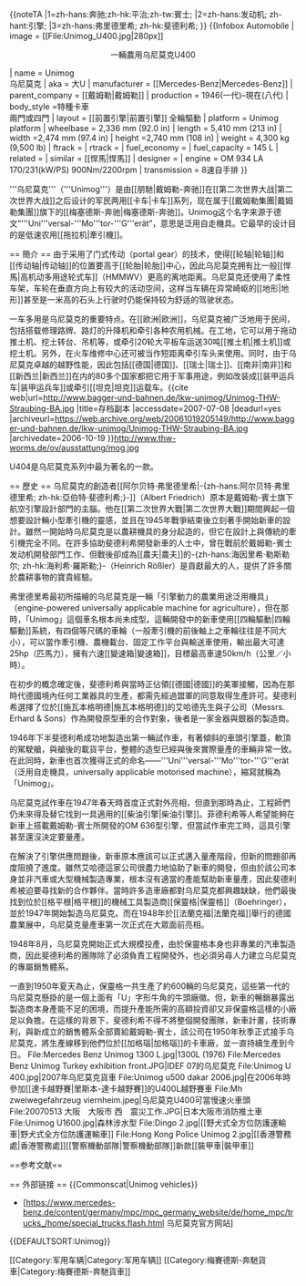 {{noteTA
|1=zh-hans:奔驰;zh-hk:平治;zh-tw:賓士;
|2=zh-hans:发动机; zh-hant:引擎;
|3=zh-hans:弗里德里希; zh-hk:斐德利希;
}}
{{Infobox Automobile
 | image            = [[File:Unimog_U400.jpg|280px]]<br><div style="text-align: center;">一輛農用乌尼莫克U400</div>

 | name             = Unimog<br>乌尼莫克
 | aka              = 大U
 | manufacturer     = [[Mercedes-Benz|Mercedes-Benz]]
 | parent_company   = [[戴姆勒|戴姆勒]]
 | production       = 1946(一代)–現在(八代)
 | body_style       =特種卡車<br>兩門或四門
 | layout           = [[前置引擎|前置引擎]] 全輪驅動
 | platform         = Unimog platform
| wheelbase      = 2,336 mm (92.0 in)
| length         = 5,410 mm (213 in)
| width          =2,474 mm (97.4 in)
| height         =2,740 mm (108 in)
| weight         = 4,300 kg (9,500 lb)
| ftrack         = 
| rtrack         = 
| fuel_economy   = 
| fuel_capacity  = 145 L
| related        = 
| similar        = [[悍馬|悍馬]]
| designer       = 
| engine           =  OM 934 LA 170/231(kW/PS) 900Nm/2200rpm
| transmission     = 8速自手排
}}

'''乌尼莫克'''（'''Unimog'''）是由[[朋馳|戴姆勒-奔驰]]在[[第二次世界大战|第二次世界大战]]之后设计的军民两用[[卡车|卡车]]系列，现在属于[[戴姆勒集團|戴姆勒集團]]旗下的[[梅塞德斯-奔驰|梅塞德斯-奔驰]]。Unimog这个名字来源于德文“'''Uni'''versal-'''Mo'''tor-'''G'''erät”，意思是泛用自走機具。它最早的设计目的是低速农用[[拖拉机|牽引機]]。

== 簡介 ==
由于采用了门式传动（portal gear）的技术，使得[[轮轴|轮轴]]和[[传动轴|传动轴]]的位置要高于[[轮胎|轮胎]]中心，因此乌尼莫克拥有比一般[[悍馬|高机动多用途轮式车]]（HMMWV）更高的离地距离。乌尼莫克还使用了柔性车架，车轮在垂直方向上有较大的活动空间，这样当车辆在异常崎岖的[[地形|地形]]甚至是一米高的石头上行驶时仍能保持较为舒适的驾驶状态。

一车多用是乌尼莫克的重要特点。在[[欧洲|欧洲]]，乌尼莫克被广泛地用于民间，包括搭载修理路牌、路灯的升降机和牵引各种农用机械。在工地，它可以用于拖动推土机、挖土转台、吊机等，或牵引20轮大平板车运送30吨[[推土机|推土机]]或挖土机。另外，在火车维修中心还可被当作短距离牵引车头来使用。同时，由于乌尼莫克卓越的越野性能，因此包括[[德国|德国]]、[[瑞士|瑞士]]、[[南非|南非]]和[[新西兰|新西兰]]在内的80多个国家都把它用于军事用途，例如改装成[[装甲运兵车|装甲运兵车]]或牵引[[坦克|坦克]]运载车。<ref>{{cite web|url=http://www.bagger-und-bahnen.de/lkw-unimog/Unimog-THW-Straubing-BA.jpg |title=存档副本 |accessdate=2007-07-08 |deadurl=yes |archiveurl=https://web.archive.org/web/20061019205149/http://www.bagger-und-bahnen.de/lkw-unimog/Unimog-THW-Straubing-BA.jpg |archivedate=2006-10-19 }}</ref><ref>http://www.thw-worms.de/ov/ausstattung/mog.jpg</ref> 

U404是乌尼莫克系列中最为著名的一款。

== 歷史 ==
乌尼莫克的創造者[[阿尔贝特·弗里德里希|-{zh-hans:阿尔贝特·弗里德里希; zh-hk:亞伯特·斐德利希;}-]]（Albert Friedrich）原本是戴姆勒-賓士旗下航空引擎設計部門的主腦。他在[[第二次世界大戰|第二次世界大戰]]期間興起一個想要設計輛小型牽引機的靈感，並且在1945年戰爭結束後立刻著手開始新車的設計。雖然一開始時乌尼莫克是以農耕機具的身分起造的，但它在設計上與傳統的牽引機完全不同。在許多協助斐德利希開發新車的人士中，曾在戰前於戴姆勒-賓士发动机開發部門工作、但戰後卻成為[[農夫|農夫]]的-{zh-hans:海因里希·勒斯勒尔; zh-hk:海利希·羅斯勒;}-（Heinrich Rößler）是貢獻最大的人，提供了許多關於農耕事物的寶貴經驗。

弗里德里希最初所描繪的乌尼莫克是一輛「引擎動力的農業用途泛用機具」（engine-powered universally applicable machine for agriculture），但在那時，「Unimog」這個車名根本尚未成型。這輛開發中的新車使用[[四輪驅動|四輪驅動]]系統，有四個等尺碼的車輪（一般牽引機的前後軸上之車輪往往是不同大小），可以當作牽引機、農機載台、固定工作平台與輸送車使用，輸出最大可達25hp（匹馬力），擁有六速[[變速箱|變速箱]]，目標最高車速50km/h（公里／小時）。

在初步的概念確定後，斐德利希與當時正佔領[[德國|德國]]的美軍接觸，因為在那時代德國境內任何工業器具的生產，都需先經過盟軍的同意取得生產許可。斐德利希選擇了位於[[施瓦本格明德|施瓦本格明德]]的艾哈德先生與子公司（Messrs. Erhard & Sons）作為開發原型車的合作對象，後者是一家金器與銀器的製造商。

1946年下半斐德利希成功地製造出第一輛試作車，有著傾斜的車頭引擎蓋，軟頂的駕駛艙，與艙後的載貨平台，整體的造型已經與後來實際量產的車輛非常一致。在此同時，新車也首次獲得正式的命名——'''Uni'''versal-'''Mo'''tor-'''G'''erät（泛用自走機具，universally applicable motorised machine），縮寫就稱為「Unimog」。

乌尼莫克試作車在1947年春天時首度正式對外亮相，但直到那時為止，工程師們仍未來得及替它找到一具適用的[[柴油引擎|柴油引擎]]。菲德利希等人希望能夠在新車上搭載戴姆勒-賓士所開發的OM 636型引擎，但當試作車完工時，這具引擎甚至還沒決定要量產。

在解決了引擎供應問題後，新車原本應該可以正式邁入量產階段，但新的問題卻再度阻撓了進度。雖然艾哈德這家公司很盡力地協助了新車的開發，但由於該公司本身並非汽車或大型機械製造專業，根本沒有適當的產能幫助新車量產，因此斐德利希被迫要尋找新的合作夥伴。當時許多造車廠都對乌尼莫克都興趣缺缺，他們最後找到位於[[格平根|格平根]]的機械工具製造商[[保靈格|保靈格]]（Boehringer），並於1947年開始製造乌尼莫克。而在1948年於[[法蘭克福|法蘭克福]]舉行的德國農業展中，乌尼莫克量產車第一次正式在大眾面前亮相。

1948年8月，乌尼莫克開始正式大規模投產，由於保靈格本身也非專業的汽車製造商，因此斐德利希的團隊除了必須負責工程開發外，也必須另尋人力建立乌尼莫克的專屬銷售體系。

一直到1950年夏天為止，保靈格一共生產了約600輛的乌尼莫克，這些第一代的乌尼莫克懸掛的是一個上面有「U」字形牛角的牛頭廠徽。但，新車的暢銷暴露出製造商本身產能不足的困境，而提升產能所需的高額投資卻又非保靈格這樣的小廠足以負擔。在這樣的背景下，斐德利希不得不將整個開發團隊，新車計畫，技術專利，與新成立的銷售體系全部賣給戴姆勒-賓士，該公司在1950年秋季正式接手乌尼莫克，將生產線移到他們位於[[加格瑙|加格瑙]]的卡車廠，並一直持續生產到今日。
<gallery>
File:Mercedes Benz Unimog 1300 L.jpg|1300L (1976)
File:Mercedes Benz Unimog Turkey exhibition front.JPG|IDEF 07的乌尼莫克
File:Unimog U 400.jpg|2007年乌尼莫克貨車
File:Unimog u500 dakar 2006.jpg|在2006年時參加[[達卡越野賽|里斯本-達卡越野賽]]的U400L越野賽車
File:Mh zweiwegefahrzeug viernheim.jpeg|乌尼莫克U400可當慢速火車頭
File:20070513 大阪　大阪市 西　震災工作.JPG|日本大阪市消防推土車
File:Unimog U1600.jpg|森林涉水型
File:Dingo 2.jpg|[[野犬式全方位防護運輸車|野犬式全方位防護運輸車]]
File:Hong Kong Police Unimog 2.jpg|[[香港警務處|香港警務處]][[警察機動部隊|警察機動部隊]]新款[[裝甲車|裝甲車]]
</gallery>

==参考文献==
<div class="references-small">
<references></references>
</div>


== 外部链接 ==
{{Commonscat|Unimog vehicles}}
* [https://www.mercedes-benz.de/content/germany/mpc/mpc_germany_website/de/home_mpc/trucks_/home/special_trucks.flash.html 乌尼莫克官方网站]

{{DEFAULTSORT:Unimog}}

[[Category:军用车辆|Category:军用车辆]]
[[Category:梅賽德斯-奔馳貨車|Category:梅賽德斯-奔馳貨車]]